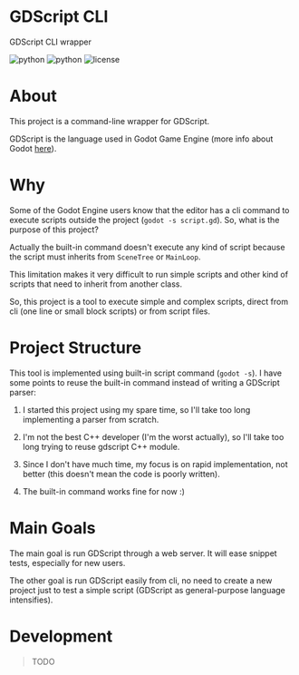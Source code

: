 # GDScript CLI

GDScript CLI wrapper

![python](https://img.shields.io/badge/python-3.4%2B-blue.svg?style=flat-square)
![python](https://img.shields.io/badge/Godot-3.0%2B-blue.svg?style=flat-square)
![license](https://img.shields.io/github/license/williamd1k0/gdscript-cli.svg?style=flat-square)

# About

This project is a command-line wrapper for GDScript.

GDScript is the language used in Godot Game Engine (more info about Godot [here](https://godotengine.org/)).

# Why

Some of the Godot Engine users know that the editor has a cli command to execute scripts outside the project (`godot -s script.gd`). So, what is the purpose of this project?

Actually the built-in command doesn't execute any kind of script because the script must inherits from `SceneTree` or `MainLoop`.

This limitation makes it very difficult to run simple scripts and other kind of scripts that need to inherit from another class.

So, this project is a tool to execute simple and complex scripts, direct from cli (one line or small block scripts) or from script files.

# Project Structure

This tool is implemented using built-in script command (`godot -s`). I have some points to reuse the built-in command instead of writing a GDScript parser:

1. I started this project using my spare time, so I'll take too long implementing a parser from scratch.

2. I'm not the best C++ developer (I'm the worst actually), so I'll take too long trying to reuse gdscript C++ module.

3. Since I don't have much time, my focus is on rapid implementation, not better (this doesn't mean the code is poorly written).

4. The built-in command works fine for now :)

# Main Goals

The main goal is run GDScript through a web server. It will ease snippet tests, especially for new users.

The other goal is run GDScript easily from cli, no need to create a new project just to test a simple script (GDScript as general-purpose language intensifies).

# Development

>TODO
